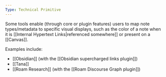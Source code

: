 ```yaml
---
Type: Technical Primitive
---
```

Some tools enable (through core or plugin features) users to map note types/metadata to specific visual displays, such as the color of a note when it is [[Internal Hypertext Links|referenced somewhere]] or present on a [[Canvas]].

Examples include:
- [[Obsidian]] (with the [[Obsidian supercharged links plugin]])
- [[Tana]]
- [[Roam Research]] (with the [[Roam Discourse Graph plugin]])